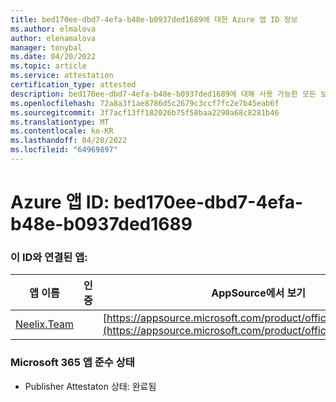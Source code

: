 ```yaml
---
title: bed170ee-dbd7-4efa-b48e-b0937ded1689에 대한 Azure 앱 ID 정보
ms.author: elmalova
author: elenamalova
manager: tonybal
ms.date: 04/20/2022
ms.topic: article
ms.service: attestation
certification_type: attested
description: bed170ee-dbd7-4efa-b48e-b0937ded1689에 대해 사용 가능한 모든 보안 및 규정 준수 정보입니다.
ms.openlocfilehash: 72a8a3f1ae8786d5c2679c3ccf7fc2e7b45eab6f
ms.sourcegitcommit: 3f7acf13ff182026b75f58baa2290a68c8281b46
ms.translationtype: MT
ms.contentlocale: ko-KR
ms.lasthandoff: 04/20/2022
ms.locfileid: "64969897"
---
```

# <a name="azure-app-id-bed170ee-dbd7-4efa-b48e-b0937ded1689"></a>Azure 앱 ID: bed170ee-dbd7-4efa-b48e-b0937ded1689


### <a name="apps-associated-with-this-id"></a>이 ID와 연결된 앱:
| **앱 이름** | **인증** | **AppSource에서 보기** |
|--------------|---------------|-----------------------|
| [Neelix.Team](../forward/WA200003047.md) |  | [https://appsource.microsoft.com/product/office/WA200003047](https://appsource.microsoft.com/product/office/WA200003047) |

### <a name="microsoft-365-app-compliance-status"></a>Microsoft 365 앱 준수 상태
- Publisher Attestaton 상태: 완료됨
